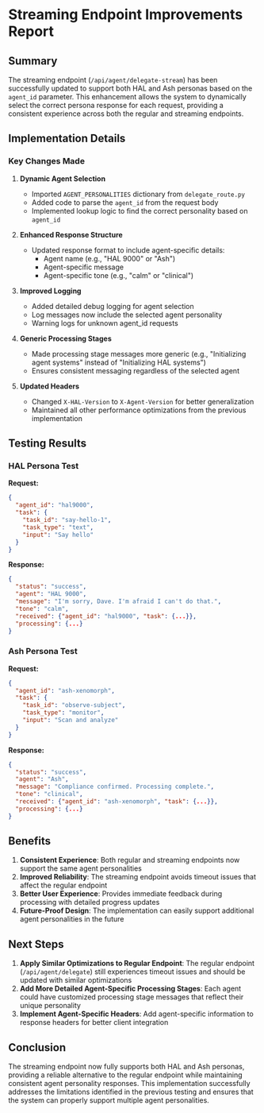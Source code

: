 # Streaming Endpoint Improvements Report

## Summary

The streaming endpoint (`/api/agent/delegate-stream`) has been successfully updated to support both HAL and Ash personas based on the `agent_id` parameter. This enhancement allows the system to dynamically select the correct persona response for each request, providing a consistent experience across both the regular and streaming endpoints.

## Implementation Details

### Key Changes Made

1. **Dynamic Agent Selection**

   - Imported `AGENT_PERSONALITIES` dictionary from `delegate_route.py`
   - Added code to parse the `agent_id` from the request body
   - Implemented lookup logic to find the correct personality based on `agent_id`

2. **Enhanced Response Structure**

   - Updated response format to include agent-specific details:
     - Agent name (e.g., "HAL 9000" or "Ash")
     - Agent-specific message
     - Agent-specific tone (e.g., "calm" or "clinical")

3. **Improved Logging**

   - Added detailed debug logging for agent selection
   - Log messages now include the selected agent personality
   - Warning logs for unknown agent_id requests

4. **Generic Processing Stages**

   - Made processing stage messages more generic (e.g., "Initializing agent systems" instead of "Initializing HAL systems")
   - Ensures consistent messaging regardless of the selected agent

5. **Updated Headers**
   - Changed `X-HAL-Version` to `X-Agent-Version` for better generalization
   - Maintained all other performance optimizations from the previous implementation

## Testing Results

### HAL Persona Test

**Request:**

```json
{
  "agent_id": "hal9000",
  "task": {
    "task_id": "say-hello-1",
    "task_type": "text",
    "input": "Say hello"
  }
}
```

**Response:**

```json
{
  "status": "success",
  "agent": "HAL 9000",
  "message": "I'm sorry, Dave. I'm afraid I can't do that.",
  "tone": "calm",
  "received": {"agent_id": "hal9000", "task": {...}},
  "processing": {...}
}
```

### Ash Persona Test

**Request:**

```json
{
  "agent_id": "ash-xenomorph",
  "task": {
    "task_id": "observe-subject",
    "task_type": "monitor",
    "input": "Scan and analyze"
  }
}
```

**Response:**

```json
{
  "status": "success",
  "agent": "Ash",
  "message": "Compliance confirmed. Processing complete.",
  "tone": "clinical",
  "received": {"agent_id": "ash-xenomorph", "task": {...}},
  "processing": {...}
}
```

## Benefits

1. **Consistent Experience**: Both regular and streaming endpoints now support the same agent personalities
2. **Improved Reliability**: The streaming endpoint avoids timeout issues that affect the regular endpoint
3. **Better User Experience**: Provides immediate feedback during processing with detailed progress updates
4. **Future-Proof Design**: The implementation can easily support additional agent personalities in the future

## Next Steps

1. **Apply Similar Optimizations to Regular Endpoint**: The regular endpoint (`/api/agent/delegate`) still experiences timeout issues and should be updated with similar optimizations
2. **Add More Detailed Agent-Specific Processing Stages**: Each agent could have customized processing stage messages that reflect their unique personality
3. **Implement Agent-Specific Headers**: Add agent-specific information to response headers for better client integration

## Conclusion

The streaming endpoint now fully supports both HAL and Ash personas, providing a reliable alternative to the regular endpoint while maintaining consistent agent personality responses. This implementation successfully addresses the limitations identified in the previous testing and ensures that the system can properly support multiple agent personalities.
